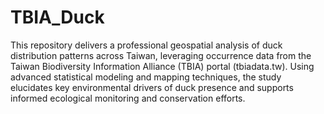 # TBIA_Duck
This repository delivers a professional geospatial analysis of duck distribution patterns across Taiwan, leveraging occurrence data from the Taiwan Biodiversity Information Alliance (TBIA) portal (tbiadata.tw). Using advanced statistical modeling and mapping techniques, the study elucidates key environmental drivers of duck presence and supports informed ecological monitoring and conservation efforts.

